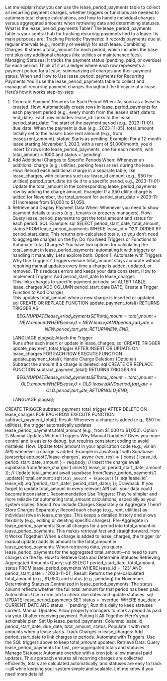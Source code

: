 Let me explain how you can use the lease_period_payments table to collect all recurring payment charges, whether triggers or functions are needed to automate total charge calculations, and how to handle individual charges versus aggregated amounts when retrieving data and determining statuses.
What is the lease_period_payments Table?
The lease_period_payments table is your central hub for tracking recurring payments tied to a lease. Its main purposes are:
Tracking Periodic Payments: It records payments due at regular intervals (e.g., monthly or weekly) for each lease.
Combining Charges: It stores a total_amount for each period, which includes the base rent plus any additional charges (like utilities or maintenance fees).
Managing Statuses: It tracks the payment status (pending, paid, or overdue) for each period.
Think of it as a ledger where each row represents a payment period for a lease, summarizing all charges and their payment status.
When and How to Use lease_period_payments for Recurring Payments
You’ll use the lease_period_payments table to collect and manage all recurring payment charges throughout the lifecycle of a lease. Here’s how it works step-by-step:
1. Generate Payment Records for Each Period
When: As soon as a lease is created.
How: Automatically create rows in lease_period_payments for each payment period (e.g., every month from the lease’s start_date to end_date).
Each row includes:
lease_id: Links to the lease.
period_start_date: The start of the payment period (e.g., 2023-11-01).
due_date: When the payment is due (e.g., 2023-11-05).
total_amount: Initially set to the lease’s base rent amount (e.g., from leases.rent_amount).
status: Starts as pending.
Example: For a 12-month lease starting November 1, 2023, with a rent of $1,000/month, you’d insert 12 rows into lease_period_payments, one for each month, with total_amount = 1000 and status = 'pending'.
2. Add Additional Charges to Specific Periods
When: Whenever an additional charge (e.g., utilities, parking fees) arises during the lease.
How: 
Record each additional charge in a separate table, like lease_charges, with columns such as:
lease_id
amount (e.g., $50 for utilities)
period_start_date (to tie it to a specific period, e.g., 2023-11-01)
Update the total_amount in the corresponding lease_period_payments row by adding the charge amount.
Example: If a $50 utility charge is added for November, the total_amount for period_start_date = 2023-11-01 increases from $1,000 to $1,050.
3. Retrieve and Display Payment Data
When: Whenever you need to show payment details to users (e.g., tenants or property managers).
How: Query lease_period_payments to get the total_amount and status for each period.
SQL Example:
sql
SELECT period_start_date, total_amount, status
FROM lease_period_payments
WHERE lease_id = '123'
ORDER BY period_start_date;
This returns pre-calculated totals, so you don’t need to aggregate charges on the fly.
Do You Need Triggers or Functions to Automate Total Charges?
You have two options for calculating the total_amount in lease_period_payments: automating it with triggers or handling it manually. Let’s explore both.
Option 1: Automate with Triggers
Why Use Triggers?
Triggers ensure total_amount stays accurate without requiring manual updates every time a charge is added, updated, or removed.
This reduces errors and keeps your data consistent.
How to Implement Triggers
Add period_start_date to lease_charges  
This links charges to specific payment periods:
sql
ALTER TABLE lease_charges ADD COLUMN period_start_date DATE;
Create a Trigger Function to Add Charges  
This updates total_amount when a new charge is inserted or updated:
sql
CREATE OR REPLACE FUNCTION update_payment_total()
RETURNS TRIGGER AS $$
BEGIN
  UPDATE lease_period_payments
  SET total_amount = total_amount + NEW.amount
  WHERE lease_id = NEW.lease_id
    AND period_start_date = NEW.period_start_date;
  RETURN NEW;
END;
$$ LANGUAGE plpgsql;
Attach the Trigger  
Runs after each insert or update in lease_charges:
sql
CREATE TRIGGER update_payment_total_trigger
AFTER INSERT OR UPDATE ON lease_charges
FOR EACH ROW
EXECUTE FUNCTION update_payment_total();
Handle Charge Deletions (Optional)  
Subtract the amount if a charge is deleted:
sql
CREATE OR REPLACE FUNCTION subtract_payment_total()
RETURNS TRIGGER AS $$
BEGIN
  UPDATE lease_period_payments
  SET total_amount = total_amount - OLD.amount
  WHERE lease_id = OLD.lease_id
    AND period_start_date = OLD.period_start_date;
  RETURN OLD;
END;
$$ LANGUAGE plpgsql;

CREATE TRIGGER subtract_payment_total_trigger
AFTER DELETE ON lease_charges
FOR EACH ROW
EXECUTE FUNCTION subtract_payment_total();
Result: Whenever a charge is added (e.g., $50 for utilities), the trigger automatically updates lease_period_payments.total_amount (e.g., from $1,000 to $1,050).
Option 2: Manual Updates Without Triggers
Why Manual Updates?
Gives you more control and is easier to debug, but requires consistent coding to avoid mistakes.
How:
Update total_amount in your application code (e.g., via an API) whenever a charge is added.
Example in JavaScript with Supabase:
javascript
app.post('/lease-charges', async (req, res) => {
  const { lease_id, period_start_date, amount } = req.body;
  // Insert the charge
  await supabase.from('lease_charges').insert({ lease_id, period_start_date, amount });
  // Update total_amount
  await supabase.from('lease_period_payments')
    .update({ total_amount: sql`total_amount + ${amount}` })
    .eq('lease_id', lease_id)
    .eq('period_start_date', period_start_date);
});
Drawback: If you forget to update total_amount in every relevant API call, your data could become inconsistent.
Recommendation
Use Triggers: They’re simpler and more reliable for automating total_amount calculations, especially as your system scales.
Should You Include Charges Separately or Aggregate Them?
Store Charges Separately: Record each charge (e.g., rent, utilities) as individual rows in lease_charges. This keeps a detailed history and allows flexibility (e.g., editing or deleting specific charges).
Pre-Aggregate in lease_period_payments: Sum all charges for a period into total_amount in lease_period_payments. This makes retrieval fast and straightforward.
How It Works Together:
When a charge is added to lease_charges, the trigger (or manual update) adds its amount to the total_amount in lease_period_payments.
When retrieving data, you query lease_period_payments for the aggregated total_amount—no need to sum charges on the fly.
How to Retrieve Data and Determine Statuses
Retrieving Aggregated Amounts
Query:
sql
SELECT period_start_date, total_amount, status
FROM lease_period_payments
WHERE lease_id = '123'
  AND period_start_date = '2023-11-01';
Result: Returns the pre-calculated total_amount (e.g., $1,050) and status (e.g., pending) for November.
Determining Statuses
Centralized in lease_period_payments: The status column reflects whether the full total_amount for that period has been paid.
Automation:
Use a cron job to check due dates and update statuses:
sql
UPDATE lease_period_payments
SET status = 'overdue'
WHERE due_date < CURRENT_DATE
  AND status = 'pending';
Run this daily to keep statuses current.
Manual Updates: Allow property managers to mark a period as paid via your UI after receiving payment.
Putting It All Together
Here’s your actionable plan:
Set Up lease_period_payments:
Columns: lease_id, period_start_date, due_date, total_amount, status.
Populate it with rent amounts when a lease starts.
Track Charges in lease_charges:
Add period_start_date to link charges to periods.
Automate with Triggers:
Use the SQL triggers above to keep total_amount updated.
Retrieve Data:
Query lease_period_payments for fast, pre-aggregated totals and statuses.
Manage Statuses:
Automate overdue with a cron job; allow manual paid updates.
This approach ensures all recurring charges are collected efficiently, totals are calculated automatically, and statuses are easy to track—all while keeping your system simple and scalable. Let me know if you need more details!